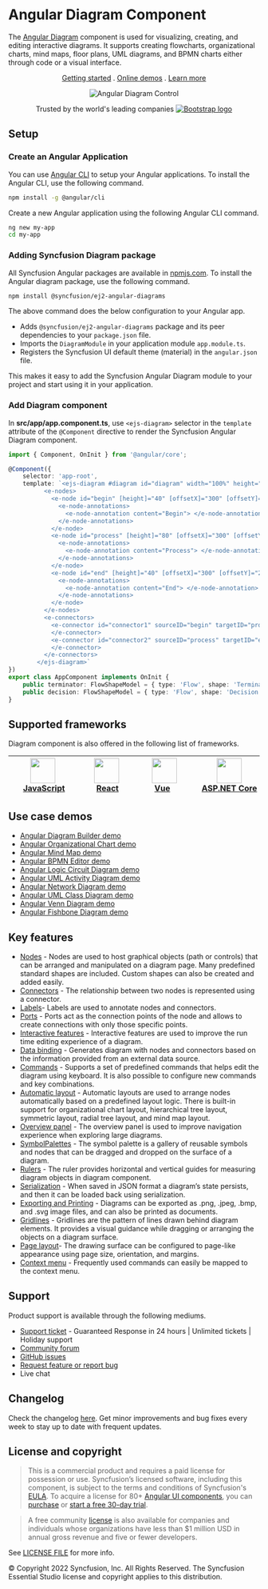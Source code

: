 # Angular Diagram Component

The [Angular Diagram](https://www.syncfusion.com/angular-components/angular-diagram?utm_source=npm&utm_medium=listing&utm_campaign=angular-diagram-npm) component is used for visualizing, creating, and editing interactive diagrams. It supports creating flowcharts, organizational charts, mind maps, floor plans, UML diagrams, and BPMN charts either through code or a visual interface.

<p align="center">
    <a href="https://ej2.syncfusion.com/angular/documentation/diagram/getting-started/?utm_source=npm&utm_medium=listing&utm_campaign=angular-diagram-npm">Getting started</a> . 
    <a href="https://ej2.syncfusion.com/angular/demos/?utm_source=npm&utm_medium=listing&utm_campaign=angular-diagram-npm#/bootstrap5/diagram/default-functionalities">Online demos</a> . 
    <a href="https://www.syncfusion.com/angular-components/angular-diagram?utm_source=npm&utm_medium=listing&utm_campaign=angular-diagram-npm">Learn more</a>
</p>

<p align="center">
    <img src="https://raw.githubusercontent.com/SyncfusionExamples/nuget-img/master/angular/angular-diagram.png" alt="Angular Diagram Control"/>
</p>

<p align="center">
Trusted by the world's leading companies
  <a href="https://www.syncfusion.com">
    <img src="https://raw.githubusercontent.com/SyncfusionExamples/nuget-img/master/syncfusion/syncfusion-trusted-companies.webp" alt="Bootstrap logo">
  </a>
</p>

## Setup

### Create an Angular Application

You can use [Angular CLI](https://github.com/angular/angular-cli) to setup your Angular applications. To install the Angular CLI, use the following command.

```bash
npm install -g @angular/cli
```

Create a new Angular application using the following Angular CLI command.

```bash
ng new my-app
cd my-app
```

### Adding Syncfusion Diagram package

All Syncfusion Angular packages are available in [npmjs.com](https://www.npmjs.com/~syncfusionorg). To install the Angular diagram package, use the following command.

```bash
npm install @syncfusion/ej2-angular-diagrams
```

The above command does the below configuration to your Angular app.
 
 * Adds `@syncfusion/ej2-angular-diagrams` package and its peer dependencies to your `package.json` file.
 * Imports the `DiagramModule` in your application module `app.module.ts`.
 * Registers the Syncfusion UI default theme (material) in the `angular.json` file.

This makes it easy to add the Syncfusion Angular Diagram module to your project and start using it in your application.

### Add Diagram component

In **src/app/app.component.ts**, use `<ejs-diagram>` selector in the `template` attribute of the `@Component` directive to render the Syncfusion Angular Diagram component.

```typescript
import { Component, OnInit } from '@angular/core';

@Component({
    selector: 'app-root',
    template: `<ejs-diagram #diagram id="diagram" width="100%" height="700px">
          <e-nodes>
            <e-node id="begin" [height]="40" [offsetX]="300" [offsetY]="80" [shape]="terminator">
              <e-node-annotations>
                <e-node-annotation content="Begin"> </e-node-annotation>
              </e-node-annotations>
            </e-node>
            <e-node id="process" [height]="80" [offsetX]="300" [offsetY]="160" [shape]="decision">
              <e-node-annotations>
                <e-node-annotation content="Process"> </e-node-annotation>
              </e-node-annotations>
            </e-node>
            <e-node id="end" [height]="40" [offsetX]="300" [offsetY]="240" [shape]="process">
              <e-node-annotations>
                <e-node-annotation content="End"> </e-node-annotation>
              </e-node-annotations>
            </e-node>
          </e-nodes>
          <e-connectors>
            <e-connector id="connector1" sourceID="begin" targetID="process">
            </e-connector>
            <e-connector id="connector2" sourceID="process" targetID="end">
            </e-connector>
          </e-connectors>
        </ejs-diagram>`
})
export class AppComponent implements OnInit { 
    public terminator: FlowShapeModel = { type: 'Flow', shape: 'Terminator' };
    public decision: FlowShapeModel = { type: 'Flow', shape: 'Decision' };
}
```

## Supported frameworks

Diagram component is also offered in the following list of frameworks.

| [<img src="https://ej2.syncfusion.com/github/images/js.svg" height="50" />](https://www.syncfusion.com/javascript-ui-controls?utm_medium=listing&utm_source=github)<br/>&nbsp;&nbsp;&nbsp;&nbsp;&nbsp;[JavaScript](https://www.syncfusion.com/javascript-ui-controls?utm_medium=listing&utm_source=github)&nbsp;&nbsp;&nbsp;&nbsp; | [<img src="https://ej2.syncfusion.com/github/images/react.svg"  height="50" />](https://www.syncfusion.com/react-ui-components?utm_medium=listing&utm_source=github)<br/>&nbsp;&nbsp;&nbsp;&nbsp;&nbsp;&nbsp;&nbsp;[React](https://www.syncfusion.com/react-ui-components?utm_medium=listing&utm_source=github)&nbsp;&nbsp;&nbsp;&nbsp;&nbsp;&nbsp; | [<img src="https://ej2.syncfusion.com/github/images/vue.svg" height="50" />](https://www.syncfusion.com/vue-ui-components?utm_medium=listing&utm_source=github)<br/>&nbsp;&nbsp;&nbsp;&nbsp;&nbsp;&nbsp;&nbsp;[Vue](https://www.syncfusion.com/vue-ui-components?utm_medium=listing&utm_source=github)&nbsp;&nbsp;&nbsp;&nbsp;&nbsp;&nbsp;&nbsp;&nbsp;&nbsp; | [<img src="https://ej2.syncfusion.com/github/images/netcore.svg" height="50" />](https://www.syncfusion.com/aspnet-core-ui-controls?utm_medium=listing&utm_source=github)<br/>&nbsp;&nbsp;[ASP.NET&nbsp;Core](https://www.syncfusion.com/aspnet-core-ui-controls?utm_medium=listing&utm_source=github)&nbsp;&nbsp; | [<img src="https://ej2.syncfusion.com/github/images/netmvc.svg" height="50" />](https://www.syncfusion.com/aspnet-mvc-ui-controls?utm_medium=listing&utm_source=github)<br/>&nbsp;&nbsp;[ASP.NET&nbsp;MVC](https://www.syncfusion.com/aspnet-mvc-ui-controls?utm_medium=listing&utm_source=github)&nbsp;&nbsp; | 
| :-----: | :-----: | :-----: | :-----: | :-----: |

## Use case demos

* [Angular Diagram Builder demo](https://ej2.syncfusion.com/showcase/angular/diagrambuilder/)
* [Angular Organizational Chart demo](https://ej2.syncfusion.com/angular/demos/#/bootstrap5/diagram/organization-chart)
* [Angular Mind Map demo](https://ej2.syncfusion.com/angular/demos/#/bootstrap5/diagram/mind-map)
* [Angular BPMN Editor demo](https://ej2.syncfusion.com/angular/demos/#/bootstrap5/diagram/bpmn-editor)
* [Angular Logic Circuit Diagram demo](https://ej2.syncfusion.com/angular/demos/#/bootstrap5/diagram/logic-circuit)
* [Angular UML Activity Diagram demo](https://ej2.syncfusion.com/angular/demos/#/bootstrap5/diagram/uml-activity)
* [Angular Network Diagram demo](https://ej2.syncfusion.com/angular/demos/#/bootstrap5/diagram/network-diagram)
* [Angular UML Class Diagram demo](https://ej2.syncfusion.com/angular/demos/#/bootstrap5/diagram/uml-Class-diagram)
* [Angular Venn Diagram demo](https://ej2.syncfusion.com/angular/demos/#/bootstrap5/diagram/venn-diagram)
* [Angular Fishbone Diagram demo](https://ej2.syncfusion.com/angular/demos/#/bootstrap5/diagram/fishbone-diagram)

## Key features

* [Nodes](https://ej2.syncfusion.com/angular/demos/?utm_source=npm&utm_campaign=diagram#/material/diagram/nodes)  - Nodes are used to host graphical objects (path or controls) that can be arranged and manipulated on a diagram page. Many predefined standard shapes are included. Custom shapes can also be created and added easily.
* [Connectors](https://ej2.syncfusion.com/angular/demos/?utm_source=npm&utm_campaign=diagram#/material/diagram/connectors) - The relationship between two nodes is represented using a connector.
* [Labels](https://ej2.syncfusion.com/angular/demos/?utm_source=npm&utm_campaign=diagram#/material/diagram/annotations)- Labels are used to annotate nodes and connectors.
* [Ports](https://ej2.syncfusion.com/angular/demos/?utm_source=npm&utm_campaign=diagram#/material/diagram/ports) - Ports act as the connection points of the node and allows to create connections with only those specific points.
* [Interactive features](https://ej2.syncfusion.com/angular/demos/?utm_source=npm&utm_campaign=diagram#/material/diagram/drawing-tool) - Interactive features are used to improve the run time editing experience of a diagram.
* [Data binding](https://ej2.syncfusion.com/angular/demos/?utm_source=npm&utm_campaign=diagram#/material/diagram/local-data) - Generates diagram with nodes and connectors based on the information provided from an external data source.
* [Commands](https://ej2.syncfusion.com/angular/demos/?utm_source=npm&utm_campaign=diagram#/material/diagram/key-board-functions) - Supports a set of predefined commands that helps edit the diagram using keyboard. It is also possible to configure new commands and key combinations.
* [Automatic layout](https://ej2.syncfusion.com/angular/demos/?utm_source=npm&utm_campaign=diagram#/material/diagram/hierarchical-tree) - Automatic layouts are used to arrange nodes automatically based on a predefined layout logic. There is built-in support for organizational chart layout, hierarchical tree layout, symmetric layout, radial tree layout, and mind map layout.
* [Overview panel](https://ej2.syncfusion.com/angular/demos/?utm_source=npm&utm_campaign=diagram#/material/diagram/overview) -  The overview panel is used to improve navigation experience when exploring large diagrams.
* [SymbolPalettes](https://ej2.syncfusion.com/angular/demos/?utm_source=npm&utm_campaign=diagram#/material/diagram/symbol-palette) - The symbol palette is a gallery of reusable symbols and nodes that can be dragged and dropped on the surface of a diagram.
* [Rulers](https://ej2.syncfusion.com/angular/demos/?utm_source=npm&utm_campaign=diagram#/material/diagram/drawing-tool) - The ruler provides horizontal and vertical guides for measuring diagram objects in diagram component.
* [Serialization](https://ej2.syncfusion.com/angular/demos/?utm_source=npm&utm_campaign=diagram#/material/diagram/serialization) - When saved in JSON format a diagram’s state persists, and then it can be loaded back using serialization.
* [Exporting and Printing](https://ej2.syncfusion.com/angular/demos/?utm_source=npm&utm_campaign=diagram#/material/diagram/print-export) - Diagrams can be exported as .png, .jpeg, .bmp, and .svg image files, and can also be printed as documents.
* [Gridlines](https://ej2.syncfusion.com/angular/demos/?utm_source=npm&utm_campaign=diagram#/material/diagram/default-functionalities) - Gridlines are the pattern of lines drawn behind diagram elements. It provides a visual guidance while dragging or arranging the objects on a diagram surface.
* [Page layout](https://ej2.syncfusion.com/angular/demos/?utm_source=npm&utm_campaign=diagram#/material/diagram/print-export)- The drawing surface can be configured to page-like appearance using page size, orientation, and margins.
* [Context menu](https://ej2.syncfusion.com/angular/demos/?utm_source=npm&utm_campaign=diagram#/material/diagram/key-board-functions) - Frequently used commands can easily be mapped to the context menu.

## Support

Product support is available through the following mediums.

* [Support ticket](https://support.syncfusion.com/support/tickets/create) - Guaranteed Response in 24 hours | Unlimited tickets | Holiday support
* [Community forum](https://www.syncfusion.com/forums/angular-js2?utm_source=npm&utm_medium=listing&utm_campaign=angular-diagram-npm)
* [GitHub issues](https://github.com/syncfusion/ej2-angular-ui-components/issues/new)
* [Request feature or report bug](https://www.syncfusion.com/feedback/angular?utm_source=npm&utm_medium=listing&utm_campaign=angular-diagram-npm)
* Live chat

## Changelog

Check the changelog [here](https://github.com/syncfusion/ej2-angular-ui-components/blob/master/components/diagrams/CHANGELOG.md). Get minor improvements and bug fixes every week to stay up to date with frequent updates.

## License and copyright

> This is a commercial product and requires a paid license for possession or use. Syncfusion’s licensed software, including this component, is subject to the terms and conditions of Syncfusion's [EULA](https://www.syncfusion.com/eula/es/). To acquire a license for 80+ [Angular UI components](https://www.syncfusion.com/angular-components), you can [purchase](https://www.syncfusion.com/sales/products) or [start a free 30-day trial](https://www.syncfusion.com/account/manage-trials/start-trials).

> A free community [license](https://www.syncfusion.com/products/communitylicense) is also available for companies and individuals whose organizations have less than $1 million USD in annual gross revenue and five or fewer developers.

See [LICENSE FILE](https://github.com/syncfusion/ej2/blob/master/license?utm_source=npm&utm_campaign=diagram) for more info.

&copy; Copyright 2022 Syncfusion, Inc. All Rights Reserved. The Syncfusion Essential Studio license and copyright applies to this distribution.
